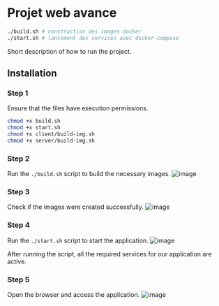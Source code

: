 # Projet web avance

```sh
./build.sh # construction des images docker
./start.sh # lancement des services avec docker-compose
```


Short description of how to run the project.

## Installation

### Step 1

Ensure that the files have execution permissions.

```bash
chmod +x build.sh
chmod +x start.sh
chmod +x client/build-img.sh
chmod +x server/build-img.sh
```

### Step 2
Run the `./build.sh` script to build the necessary images.
![image](https://github.com/yasser-9/Projet_application_de_livraison_A_la_demande/assets/65200234/2f0e0efa-5d32-4f80-abb2-88cbe4a355ef)


### Step 3
Check if the images were created successfully.
![image](https://github.com/yasser-9/Projet_application_de_livraison_A_la_demande/assets/65200234/f8eb4bb9-5326-493b-8fd7-a6c63c735d58)


### Step 4
Run the `./start.sh` script to start the application.
![image](https://github.com/yasser-9/Projet_application_de_livraison_A_la_demande/assets/65200234/8e4436d7-c255-470b-a97e-15ca1b69850f)

After running the script, all the required services for our application are active.

### Step 5
Open the browser and access the application.
![image](https://github.com/yasser-9/Projet_application_de_livraison_A_la_demande/assets/65200234/44b9e20c-f6c9-47b6-a900-c8ee57d1772b)

